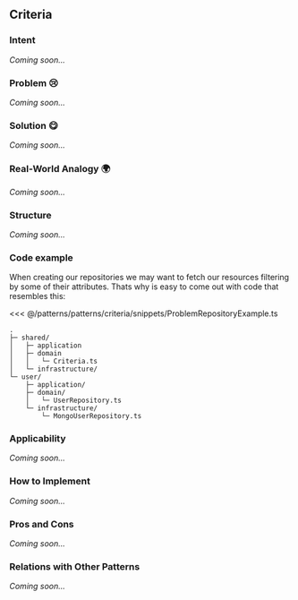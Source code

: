 <!-- <script setup>
import FileImporter from '../../../../src/components/FileImporter.vue'
</script> -->

## Criteria

### Intent

_Coming soon..._

### Problem 😢

_Coming soon..._

### Solution 😋

_Coming soon..._

### Real-World Analogy 🌍

_Coming soon..._

### Structure

_Coming soon..._

### Code example

When creating our repositories we may want to fetch our resources filtering by some of their attributes. Thats why is easy to come out with code that resembles this:

<<< @/patterns/patterns/criteria/snippets/ProblemRepositoryExample.ts

```
.
├─ shared/
│   ├─ application
│   ├─ domain
│   │   └─ Criteria.ts
│   └─ infrastructure/
└─ user/
    ├─ application/
    ├─ domain/
    │   └─ UserRepository.ts
    └─ infrastructure/
        └─ MongoUserRepository.ts
```

<!-- <FileImporter path="/snippets/ProblemRepositoryExample" fileExtension="ts"/> -->

### Applicability

_Coming soon..._

### How to Implement

_Coming soon..._

### Pros and Cons

_Coming soon..._

### Relations with Other Patterns

_Coming soon..._
